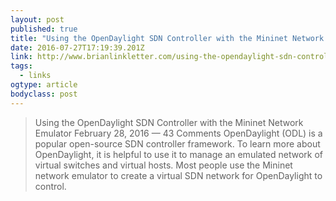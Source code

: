 ```yaml
---
layout: post 
published: true 
title: "Using the OpenDaylight SDN Controller with the Mininet Network Emulator | Open-Source Routing and Network Simulation" 
date: 2016-07-27T17:19:39.201Z 
link: http://www.brianlinkletter.com/using-the-opendaylight-sdn-controller-with-the-mininet-network-emulator/ 
tags:
  - links
ogtype: article 
bodyclass: post 
---
```


> Using the OpenDaylight SDN Controller with the Mininet Network Emulator
February 28, 2016 — 43 Comments
OpenDaylight (ODL) is a popular open-source SDN controller framework. To learn more about OpenDaylight, it is helpful to use it to manage an emulated network of virtual switches and virtual hosts. Most people use the Mininet network emulator to create a virtual SDN network for OpenDaylight to control.